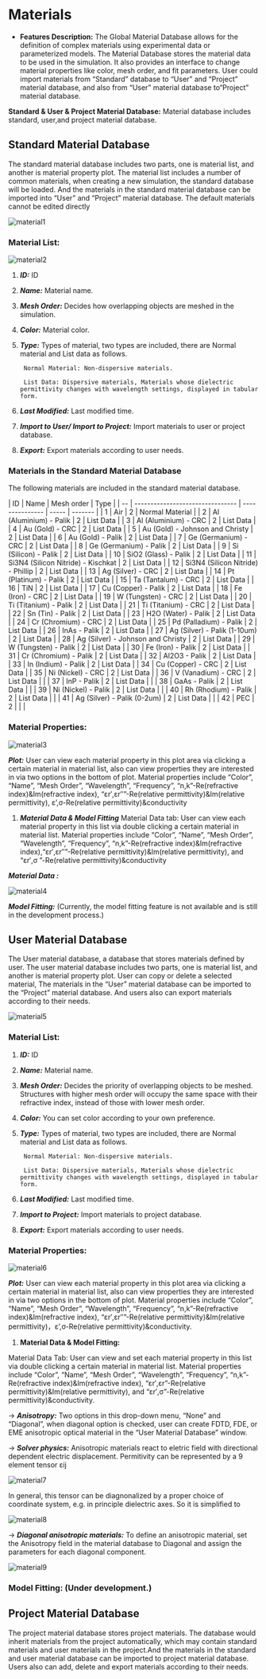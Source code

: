  # Materials
 

- **Features Description:** The Global Material Database allows for the definition of complex materials using experimental data or parameterized models. The Material Database stores the material data to be used in the simulation. It also provides an interface to change material properties like color, mesh order, and fit parameters. User could import materials from “Standard” database to “User” and “Project” material database, and also from “User” material database to“Project” material database.
  

**Standard & User & Project Material Database:** Material database includes standard, user,and project material database. 

## Standard Material Database

The standard material database includes two parts, one is material list, and another is material property plot. The material list includes a number of common materials, when creating a new simulation, the standard database will be loaded. And the materials in the standard material database can be imported into “User” and “Project” material database. The default materials cannot be edited directly

![material1](../../static/img/tutorial/material/material1.PNG )

### Material List:

![material2](../../static/img/tutorial/material/material2.PNG )

1) ***ID:*** ID
   
2) ***Name:*** Material name.
   
3) ***Mesh Order:*** Decides how overlapping objects are meshed in the simulation.
   
4) ***Color:*** Material color.
   
5) ***Type:*** Types of material, two types are included, there are Normal material and List data as
follows.

        Normal Material: Non-dispersive materials.

        List Data: Dispersive materials, Materials whose dielectric permittivity changes with wavelength settings, displayed in tabular form.

6) ***Last Modified:*** Last modified time.
   
7) ***Import to User/ Import to Project:*** Import materials to user or project database.
   
8) ***Export:*** Export materials according to user needs.

###  Materials in the Standard Material Database

The following materials are included in the standard material database.

| ID | Name                             | Mesh order | Type   |
| -- | -------------------------------- | --------------- | ----- | ------- |
| 1  | Air                              | 2               | Normal Material |
| 2  | Al (Aluminium) - Palik           | 2               | List Data |
| 3  | Al (Aluminium) - CRC             | 2               | List Data |
| 4  | Au (Gold) - CRC                  | 2               | List Data |
| 5  | Au (Gold) - Johnson and Christy  | 2               | List Data |
| 6  | Au (Gold) - Palik                | 2               | List Data |
| 7  | Ge (Germanium) - CRC             | 2               | List Data |
| 8  | Ge (Germanium) - Palik           | 2               | List Data |
| 9  | Si (Silicon) - Palik             | 2               | List Data |
| 10 | SiO2 (Glass) - Palik             | 2               | List Data |
| 11 | Si3N4 (Silicon Nitride) - Kischkat | 2               | List Data |
| 12 | Si3N4 (Silicon Nitride) - Phillip | 2               | List Data |
| 13 | Ag (Silver) - CRC                | 2               | List Data |
| 14 | Pt (Platinum) - Palik            | 2               | List Data |
| 15 | Ta (Tantalum) - CRC              | 2               | List Data |
| 16 | TiN                              | 2               | List Data |
| 17 | Cu (Copper) - Palik              | 2               | List Data |
| 18 | Fe (Iron) - CRC                  | 2               | List Data |
| 19 | W (Tungsten) - CRC               | 2               | List Data |
| 20 | Ti (Titanium) - Palik            | 2               | List Data |
| 21 | Ti (Titanium) - CRC              | 2               | List Data |
| 22 | Sn (Tin) - Palik                 | 2               | List Data |
| 23 | H2O (Water) - Palik              | 2               | List Data |
| 24 | Cr (Chromium) - CRC              | 2               | List Data |
| 25 | Pd (Palladium) - Palik           | 2               | List Data |
| 26 | InAs - Palik                      | 2               | List Data |
| 27 | Ag (Silver) - Palik (1-10um)      | 2               | List Data |
| 28 | Ag (Silver) - Johnson and Christy | 2               | List Data |
| 29 | W (Tungsten) - Palik              | 2               | List Data |
| 30 | Fe (Iron) - Palik                 | 2               | List Data |
| 31 | Cr (Chromium) - Palik             | 2               | List Data |
| 32 | Al2O3 - Palik                     | 2               | List Data |
| 33 | In (Indium) - Palik               | 2               | List Data |
| 34 | Cu (Copper) - CRC                 | 2               | List Data |
| 35 | Ni (Nickel) - CRC                 | 2               | List Data |
| 36 | V (Vanadium) - CRC           | 2    | List Data |           |
| 37 | InP - Palik                  | 2    | List Data |           |
| 38 | GaAs - Palik                 | 2    | List Data |           |
| 39 | Ni (Nickel) - Palik          | 2    | List Data |           |
| 40 | Rh (Rhodium) - Palik         | 2    | List Data |           |
| 41 | Ag (Silver) - Palik (0-2um)  | 2    | List Data |           |
| 42 | PEC                          | 2    |           |           |

###  Material Properties:

![material3](../../static/img/tutorial/material/material3.PNG )

***Plot:*** User can view each material property in this plot area via clicking a certain material in material list, also can view properties they are interested in via two options in the bottom of plot. Material properties include “Color”, “Name”, “Mesh Order”, “Wavelength”, “Frequency”, “n,k”-Re(refractive index)&Im(refractive index), “εr′,εr″”-Re(relative permittivity)&Im(relative permittivity), ε’,σ-Re(relative permittivity)&conductivity

1) ***Material Data & Model Fitting***
Material Data tab: User can view each material property in this list via double clicking a certain material in material list. Material properties include “Color”, “Name”, “Mesh Order”, “Wavelength”, “Frequency”, “n,k”-Re(refractive index)&Im(refractive index),“εr′,εr″”-Re(relative permittivity)&Im(relative permittivity), and “εr′,σ ”-Re(relative permittivity)&conductivity

***Material Data :***

![material4](../../static/img/tutorial/material/material4.PNG )

***Model Fitting:*** (Currently, the model fitting feature is not available and is still in the
development process.)

 ## User Material Database
 The User material database, a database that stores materials defined by user. The user material database includes two parts, one is material list, and another is material property plot. User can copy or delete a selected material, The materials in the “User” material database can be imported to the “Project” material database. And users also can export materials according to their needs.

![material5](../../static/img/tutorial/material/material5.PNG )

 ### Material List:
1) ***ID:*** ID
   
2) ***Name:*** Material name.
   
3) ***Mesh Order:*** Decides the priority of overlapping objects to be meshed. Structures with higher
mesh order will occupy the same space with their refractive index, instead of those with lower
mesh order.

4) ***Color:*** You can set color according to your own preference.
   
5) ***Type:*** Types of material, two types are included, there are Normal material and List data as
follows.

        Normal Material: Non-dispersive materials.

        List Data: Dispersive materials, Materials whose dielectric permittivity changes with wavelength settings, displayed in tabular form.

1) ***Last Modified:*** Last modified time.
 
2) ***Import to Project:*** Import materials to project database.
   
3) ***Export:*** Export materials according to user needs.

### Material Properties:

![material6](../../static/img/tutorial/material/material6.PNG )

***Plot:*** User can view each material property in this plot area via clicking a certain material in material list, also can view properties they are interested in via two options in the bottom of plot. Material properties include “Color”, “Name”, “Mesh Order”, “Wavelength”, “Frequency”, “n,k”-Re(refractive index)&Im(refractive index), “εr′,εr″”-Re(relative permittivity)&Im(relative permittivity)，ε’,σ-Re(relative permittivity)&conductivity.

1) **Material Data & Model Fitting:**

Material Data Tab: User can view and set each material property in this list via double clicking a certain material in material list. Material properties include “Color”, “Name”, “Mesh Order”, “Wavelength”, “Frequency”, “n,k”-Re(refractive index)&Im(refractive index), “εr′,εr”-Re(relative permittivity)&Im(relative permittivity), and “εr′,σ”-Re(relative permittivity)&conductivity.

&rarr;  ***Anisotropy:*** Two options in this drop-down menu, “None” and “Diagonal”, when diagonal
option is checked, user can create FDTD, FDE, or EME anisotropic optical material in the “User Material Database” window.


&rarr;  ***Solver physics:*** Anisotropic materials react to eletric field with directional dependent electric
displacement. Permitivity can be represented by a 9 element tensor εij

![material7](../../static/img/tutorial/material/material7.PNG )

In general, this tensor can be diagnonalized by a proper choice of coordinate system, e.g. in
principle dielectric axes. So it is simplified to

![material8](../../static/img/tutorial/material/material8.PNG )

&rarr;  ***Diagonal anisotropic materials:*** To define an anisotropic material, set the Anisotropy field in
the material database to Diagonal and assign the parameters for each diagonal component.

![material9](../../static/img/tutorial/material/material9.PNG )

### Model Fitting: (Under development.)

## Project Material Database
The project material database stores project materials. The database would inherit materials from the project automatically, which may contain standard materials and user materials in the project.And the materials in the standard and user material database can be imported to project material database. Users also can add, delete and export materials according to their needs.

